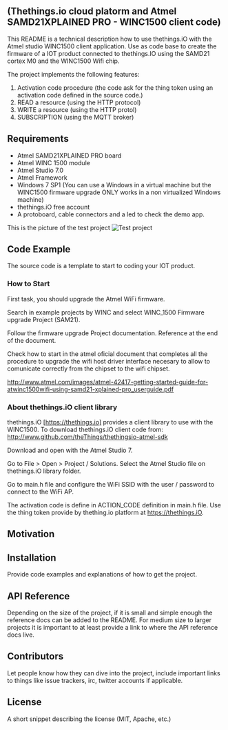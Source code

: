 ## (Thethings.io cloud platorm and Atmel SAMD21XPLAINED PRO - WINC1500 client code)

This README is a technical description how to use thethings.iO with the Atmel studio WINC1500 client application.
Use as code base to create the firmware of a IOT product connected to thethings.IO using the SAMD21 cortex M0 and the WINC1500 Wifi chip.

The project implements the following features:

1. Activation code procedure (the code ask for the thing token using an activation code defined in the source code.)
2. READ a resource (using the HTTP protocol)
3. WRITE a resource  (using the HTTP protol)
4. SUBSCRIPTION (using the MQTT broker)

## Requirements

* Atmel SAMD21XPLAINED PRO board
* Atmel WINC 1500 module
* Atmel Studio 7.0
* Atmel Framework 
* Windows 7 SP1 (You can use a Windows in a virtual machine but the WINC1500 firmware upgrade ONLY works in a non virtualized Windows machine)
* thethings.iO free account
* A protoboard, cable connectors and a led to check the demo app.

This is the picture of the test project
![Test project](https://raw.githubusercontent.com/theThings/thethings.iO-atmel-sdk/master/docs/atmel_pictures/samd21Xplained_winc1500.jpg)


## Code Example

The source code is a template to start to coding your IOT product.

### How to Start

First task, you should upgrade the Atmel WiFi firmware. 

Search in example projects by WINC and select WINC_1500 Firmware upgrade Project (SAM21). 

Follow the firmware upgrade Project documentation. Reference at the end of the document.

Check how to start in the atmel oficial document that completes all the procedure to upgrade the wifi host driver interface necesary to allow to comunícate correctly from the chipset to the wifi chipset.

http://www.atmel.com/images/atmel-42417-getting-started-guide-for-atwinc1500wifi-using-samd21-xplained-pro_userguide.pdf

### About thethings.iO client library

thethings.iO [https://thethings.io] provides a client library to use with the  WINC1500. To download thethings.iO client code from: http://www.github.com/theThings/thethingsio-atmel-sdk

Download and open with the Atmel Studio 7. 

Go to File > Open > Project / Solutions. Select the Atmel Studio file on thethings.iO library folder.

Go to main.h file and configure the WiFi SSID with the user / password to connect to the WiFi AP.

The activation code is define in ACTION_CODE definition in main.h file. Use the thing token provide by thething.io platform at https://thethings.iO.




## Motivation



## Installation

Provide code examples and explanations of how to get the project.

## API Reference

Depending on the size of the project, if it is small and simple enough the reference docs can be added to the README. For medium size to larger projects it is important to at least provide a link to where the API reference docs live.


## Contributors

Let people know how they can dive into the project, include important links to things like issue trackers, irc, twitter accounts if applicable.

## License

A short snippet describing the license (MIT, Apache, etc.)



